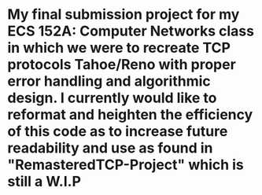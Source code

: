 # My final submission project for my ECS 152A: Computer Networks class in which we were to recreate TCP protocols Tahoe/Reno with proper error handling and algorithmic design. I currently would like to reformat and heighten the efficiency of this code as to increase future readability and use as found in "RemasteredTCP-Project" which is still a W.I.P
